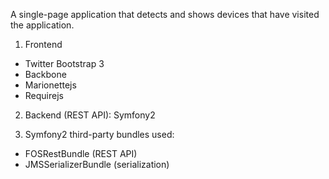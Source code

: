 A single-page application that detects and shows devices that have visited the application.

1. Frontend
- Twitter Bootstrap 3
- Backbone
- Marionettejs
- Requirejs

2. Backend (REST API): Symfony2

3. Symfony2 third-party bundles used:
- FOSRestBundle (REST API)
- JMSSerializerBundle (serialization)